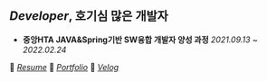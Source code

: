 ## *Developer*, 호기심 많은 개발자



* **중앙HTA JAVA&Spring기반 SW융합 개발자 양성 과정** <I>2021.09.13 ~ 2022.02.24</I>

🎈 <I>[Resume](https://www.notion.so/ef30d8e96496482c990244c494d6631e)</I>
🔨 <I>[Portfolio](https://www.notion.so/portfolio-7009fab4e6d845eda30ea89362e2ca24)</I>
📖 <I>[Velog](https://velog.io/@aloha006)</I>
